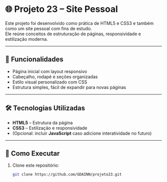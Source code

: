 # 🌐 Projeto 23 – Site Pessoal

Este projeto foi desenvolvido como prática de HTML5 e CSS3 e também como um site pessoal com fins de estudo.  
Ele reúne conceitos de estruturação de páginas, responsividade e estilização moderna.

---

## 📌 Funcionalidades
- Página inicial com layout responsivo  
- Cabeçalho, rodapé e seções organizadas  
- Estilo visual personalizado com CSS  
- Estrutura simples, fácil de expandir para novas páginas  

---

## 🛠️ Tecnologias Utilizadas
- **HTML5** – Estrutura da página  
- **CSS3** – Estilização e responsividade  
- (Opcional: incluir **JavaScript** caso adicione interatividade no futuro)  

---

## 🚀 Como Executar
1. Clone este repositório:
   ```bash
   git clone https://github.com/GDAINN/projeto23.git
